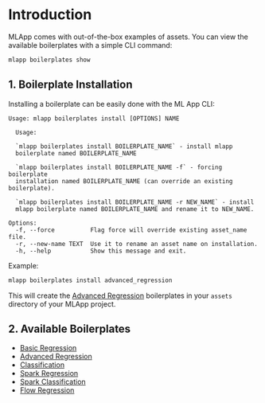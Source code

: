 # Introduction

MLApp comes with out-of-the-box examples of assets. You can view the available boilerplates with a simple CLI command:

```bash
mlapp boilerplates show
```

## 1. Boilerplate Installation

Installing a boilerplate can be easily done with the ML App CLI:
```text
Usage: mlapp boilerplates install [OPTIONS] NAME

  Usage:

  `mlapp boilerplates install BOILERPLATE_NAME` - install mlapp
  boilerplate named BOILERPLATE_NAME

  `mlapp boilerplates install BOILERPLATE_NAME -f` - forcing boilerplate
  installation named BOILERPLATE_NAME (can override an existing boilerplate).

  `mlapp boilerplates install BOILERPLATE_NAME -r NEW_NAME` - install
  mlapp boilerplate named BOILERPLATE_NAME and rename it to NEW_NAME.

Options:
  -f, --force          Flag force will override existing asset_name file.
  -r, --new-name TEXT  Use it to rename an asset name on installation.
  -h, --help           Show this message and exit.
```

Example:

```bash
mlapp boilerplates install advanced_regression
```

This will create the [Advanced Regression](/model-boilerplates/advanced_regression) boilerplates in your `assets` directory of your MLApp project.

## 2. Available Boilerplates

- [Basic Regression](/model-boilerplates/basic_regression)
- [Advanced Regression](/model-boilerplates/advanced_regression)
- [Classification](/model-boilerplates/classification)
- [Spark Regression](/model-boilerplates/spark_regression)
- [Spark Classification](/model-boilerplates/spark_classification)
- [Flow Regression](/boilerplates/flow_regression)